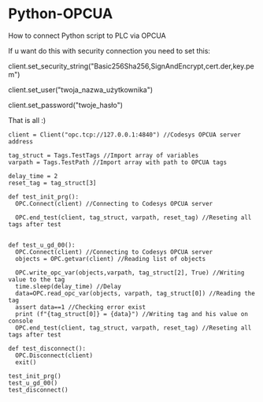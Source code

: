 # Python-OPCUA
How to connect Python script to PLC via OPCUA

If u want do this with security connection you need to set this:

client.set_security_string("Basic256Sha256,SignAndEncrypt,cert.der,key.pem")

client.set_user("twoja_nazwa_użytkownika")

client.set_password("twoje_hasło")

That is all :)

    client = Client("opc.tcp://127.0.0.1:4840") //Codesys OPCUA server address

    tag_struct = Tags.TestTags //Import array of variables 
    varpath = Tags.TestPath //Import array with path to OPCUA tags

    delay_time = 2
    reset_tag = tag_struct[3]

    def test_init_prg():
      OPC.Connect(client) //Connecting to Codesys OPCUA server
  
      OPC.end_test(client, tag_struct, varpath, reset_tag) //Reseting all tags after test


    def test_u_gd_00():
      OPC.Connect(client) //Connecting to Codesys OPCUA server
      objects = OPC.getvar(client) //Reading list of objects
  
      OPC.write_opc_var(objects,varpath, tag_struct[2], True) //Writing value to the tag
      time.sleep(delay_time) //Delay
      data=OPC.read_opc_var(objects, varpath, tag_struct[0]) //Reading the tag
      assert data==1 //Checking error exist
      print (f"{tag_struct[0]} = {data}") //Writing tag and his value on console
      OPC.end_test(client, tag_struct, varpath, reset_tag) //Reseting all tags after test

    def test_disconnect():
      OPC.Disconnect(client)
      exit()

    test_init_prg()
    test_u_gd_00()
    test_disconnect()

